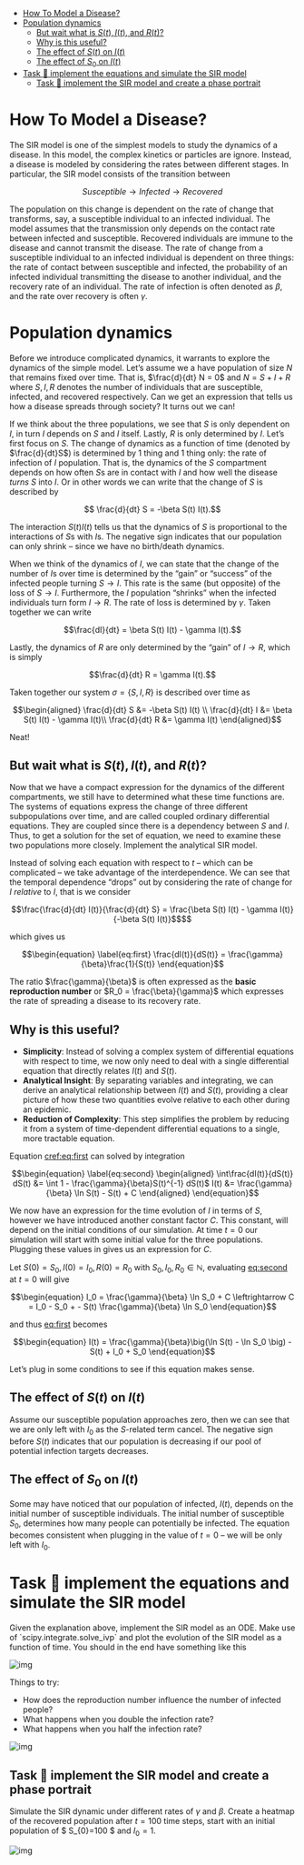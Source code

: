 - [How To Model a Disease?](#org69df47c)
- [Population dynamics](#orgee5a59b)
  - [But wait what is $S(t), I(t)$, and $R(t)$?](#org473955d)
  - [Why is this useful?](#org5777e1c)
  - [The effect of $S(t)$ on $I(t)$](#orgaf4e937)
  - [The effect of $S_0$ on $I(t)$](#org144bd12)
- [Task :memo: implement the equations and simulate the SIR model](#orgebed299)
  - [Task :memo: implement the SIR model and create a phase portrait](#org98017b6)


<a id="org69df47c"></a>

# How To Model a Disease?

The SIR model is one of the simplest models to study the dynamics of a disease. In this model, the complex kinetics or particles are ignore. Instead, a disease is modeled by considering the rates between different stages. In particular, the SIR model consists of the transition between

$$ Susceptible \to Infected \to Recovered$$

The population on this change is dependent on the rate of change that transforms, say, a susceptible individual to an infected individual. The model assumes that the transmission only depends on the contact rate between infected and susceptible. Recovered individuals are immune to the disease and cannot transmit the disease. The rate of change from a susceptible individual to an infected individual is dependent on three things: the rate of contact between susceptible and infected, the probability of an infected individual transmitting the disease to another individual, and the recovery rate of an individual. The rate of infection is often denoted as $\beta$, and the rate over recovery is often $\gamma$.


<a id="orgee5a59b"></a>

# Population dynamics

Before we introduce complicated dynamics, it warrants to explore the dynamics of the simple model. Let&rsquo;s assume we a have population of size $N$ that remains fixed over time. That is, $\frac{d}{dt} N = 0$ and $N = S + I + R$ where $S,I,R$ denotes the number of individuals that are susceptible, infected, and recovered respectively. Can we get an expression that tells us how a disease spreads through society? It turns out we can!

If we think about the three populations, we see that $S$ is only dependent on $I$, in turn $I$ depends on $S$ and $I$ itself. Lastly, $R$ is only determined by $I$. Let&rsquo;s first focus on $S$. The change of dynamics as a function of time (denoted by $\frac{d}{dt}S$) is determined by 1 thing and 1 thing only: the rate of infection of $I$ population. That is, the dynamics of the $S$ compartment depends on how often $S$s are in contact with $I$ and how well the disease *turns* $S$ into $I$. Or in other words we can write that the change of $S$ is described by

$$ \frac{d}{dt} S = -\beta S(t) I(t).$$

The interaction $S(t)I(t)$ tells us that the dynamics of $S$ is proportional to the interactions of $S$s with $I$s. The negative sign indicates that our population can only shrink &#x2013; since we have no birth/death dynamics.

When we think of the dynamics of $I$, we can state that the change of the number of $I$s over time is determined by the &ldquo;gain&rdquo; or &ldquo;success&rdquo; of the infected people turning $S \to I$. This rate is the same (but opposite) of the loss of $S \to I$. Furthermore, the $I$ population &ldquo;shrinks&rdquo; when the infected individuals turn form $I \to R$. The rate of loss is determined by $\gamma$. Taken together we can write

$$\frac{dI}{dt} = \beta S(t) I(t) - \gamma I(t).$$

Lastly, the dynamics of $R$ are only determined by the &ldquo;gain&rdquo; of $I\to R$, which is simply

$$\frac{d}{dt} R = \gamma I(t).$$

Taken together our system $\sigma = \{S, I, R\}$ is described over time as

```math
\begin{aligned}
\frac{d}{dt} S &= -\beta S(t) I(t) \\
\frac{d}{dt} I &= \beta S(t) I(t) - \gamma I(t)\\
\frac{d}{dt} R &= \gamma I(t)
\end{aligned}
```

Neat!


<a id="org473955d"></a>

## But wait what is $S(t), I(t)$, and $R(t)$?

Now that we have a compact expression for the dynamics of the different compartments, we still have to determined what these time functions are. The systems of equations express the change of three different subpopulations over time, and are called coupled ordinary differential equations. They are coupled since there is a dependency between $S$ and $I$. Thus, to get a solution for the set of equation, we need to examine these two populations more closely. Implement the analytical SIR model.

Instead of solving each equation with respect to $t$ &#x2013; which can be complicated &#x2013; we take advantage of the interdependence. We can see that the temporal dependence &ldquo;drops&rdquo; out by considering the rate of change for $I$ *relative* to $I$, that is we consider

```math
\frac{\frac{d}{dt} I(t)}{\frac{d}{dt} S} = \frac{\beta S(t) I(t) - \gamma I(t)}{-\beta S(t) I(t)}$$
```

which gives us

```math
\begin{equation} \label{eq:first}
\frac{dI(t)}{dS(t)} = \frac{\gamma}{\beta}\frac{1}{S(t)}
\end{equation}
```

The ratio $\frac{\gamma}{\beta}$ is often expressed as the **basic reproduction number** or $R_0 = \frac{\beta}{\gamma}$ which expresses the rate of spreading a disease to its recovery rate.


<a id="org5777e1c"></a>

## Why is this useful?

-   **Simplicity**: Instead of solving a complex system of differential equations with respect to time, we now only need to deal with a single differential equation that directly relates $I(t)$ and $S(t)$.
-   **Analytical Insight**: By separating variables and integrating, we can derive an analytical relationship between $I(t)$ and $S(t)$, providing a clear picture of how these two quantities evolve relative to each other during an epidemic.
-   **Reduction of Complexity**: This step simplifies the problem by reducing it from a system of time-dependent differential equations to a single, more tractable equation.

Equation <cref:eq:first> can solved by integration

```math
\begin{equation} \label{eq:second}
\begin{aligned}
\int\frac{dI(t)}{dS(t)} dS(t) &= \int 1 - \frac{\gamma}{\beta}S(t)^{-1} dS(t)$
I(t) &= \frac{\gamma}{\beta} \ln S(t) - S(t) + C
\end{aligned}
\end{equation}
```


We now have an expression for the time evolution of $I$ in terms of $S$, however we have introduced another constant factor $C$. This constant, will depend on the initial conditions of our simulation. At time $t = 0$ our simulation will start with some initial value for the three populations. Plugging these values in gives us an expression for $C$.

Let $S(0) = S_0, I(0) = I_0, R(0) = R_0$ with $S_0, I_0, R_0 \in \mathbb{N}$, evaluating <eq:second> at $t=0$ will give

<a id="eq:second"></a>
```math
\begin{equation}
I_0 =  \frac{\gamma}{\beta} \ln  S_0 +  C \leftrightarrow  C =  I_0 -  S_0 + - S(t)
\frac{\gamma}{\beta} \ln S_0
\end{equation}
```

and thus <eq:first> becomes

```math
\begin{equation}
I(t) = \frac{\gamma}{\beta}\big(\ln S(t) - \ln S_0 \big) - S(t) + I_0 + S_0
\end{equation}
```

Let&rsquo;s plug in some conditions to see if this equation makes sense.


<a id="orgaf4e937"></a>

## The effect of $S(t)$ on $I(t)$

Assume our susceptible population approaches zero, then we can see that we are only left with $I_0$ as the $S$-related term cancel. The negative sign before $S(t)$ indicates that our population is decreasing if our pool of potential infection targets decreases.


<a id="org144bd12"></a>

## The effect of $S_0$ on $I(t)$

Some may have noticed that our population of infected, $I(t)$, depends on the initial number of susceptible individuals. The initial number of susceptible $S_0$, determines how many people can potentially be infected. The equation becomes consistent when plugging in the value of $t=0$ &#x2013; we will be only left with $I_0$.


<a id="orgebed299"></a>

# Task :memo: implement the equations and simulate the SIR model 
Given the explanation above, implement the SIR model as an ODE. Make use of \`scipy.integrate.solve\_ivp\` and plot the evolution of the SIR model as a function of time. You should in the end have something like this

![img](./figures/base_model.png)

Things to try:

-   How does the reproduction number influence the number of infected people?
-   What happens when you double the infection rate?
-   What happens when you half the infection rate?

![img](./.ob-jupyter/0ff0f66e4d84c79385970a19d6f46853e207fb64.png)


<a id="org98017b6"></a>

## Task :memo: implement the SIR model and create a phase portrait

Simulate the SIR dynamic under different rates of $\gamma$ and $\beta$. Create a heatmap of the recovered population after $t=100$ time steps, start with an initial population of $ S_{0}=100 $ and $I_{0} = 1$.

![img](./.ob-jupyter/505b12285bb7f9953af8026a2b6d99554fb65adf.png)
